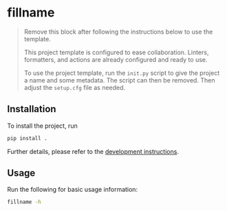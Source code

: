 # fillname

> Remove this block after following the instructions below to use the template.
>
> This project template is configured to ease collaboration. Linters,
> formatters, and actions are already configured and ready to use.
>
> To use the project template, run the `init.py` script to give the project a
> name and some metadata. The script can then be removed. Then adjust the
> `setup.cfg` file as needed.

## Installation

To install the project, run

```bash
pip install .
```

Further details, please refer to the [development instructions](DEVELOPMENT.md).

## Usage

Run the following for basic usage information:

```bash
fillname -h
```
